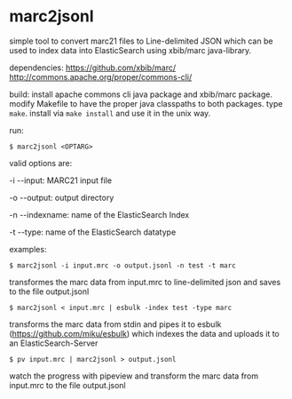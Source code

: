 # marc2jsonl
simple tool to convert marc21 files to Line-delimited JSON which can be used to index data into ElasticSearch using xbib/marc java-library.

dependencies:
https://github.com/xbib/marc/
http://commons.apache.org/proper/commons-cli/

build:
install apache commons cli java package and xbib/marc package.
modify Makefile to have the proper java classpaths to both packages.
type `make`. install via `make install` and use it in the unix way.

run:

`$ marc2jsonl <OPTARG>`

valid options are:

-i --input:	MARC21 input file

-o --output: 	output directory

-n --indexname: name of the ElasticSearch Index

-t --type:	name of the ElasticSearch datatype


examples:

`$ marc2jsonl -i input.mrc -o output.jsonl -n test -t marc`

transformes the marc data from input.mrc to line-delimited json and saves to the file output.jsonl


`$ marc2jsonl < input.mrc | esbulk -index test -type marc`

transforms the marc data from stdin and pipes it to esbulk (https://github.com/miku/esbulk) which indexes the data and uploads it to an ElasticSearch-Server


`$ pv input.mrc | marc2jsonl > output.jsonl`

watch the progress with pipeview and transform the marc data from input.mrc to the file output.jsonl
